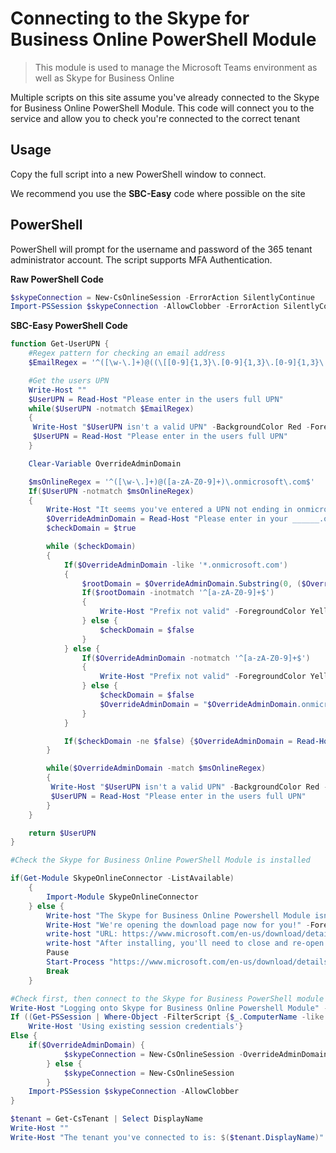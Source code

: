 # Connecting to the Skype for Business Online PowerShell Module
> <i class="fas fa-clipboard"></i> This module is used to manage the Microsoft Teams environment as well as Skype for Business Online

Multiple scripts on this site assume you've already connected to the Skype for Business Online PowerShell Module. This code will connect you to the service and allow you to check you're connected to the correct tenant


## Usage
Copy the full script into a new PowerShell window to connect.

We recommend you use the **SBC-Easy** code where possible on the site

## PowerShell
PowerShell will prompt for the username and password of the 365 tenant administrator account. The script supports MFA Authentication.

<i class="fas fa-terminal"></i> **Raw PowerShell Code**
````PowerShell
$skypeConnection = New-CsOnlineSession -ErrorAction SilentlyContinue
Import-PSSession $skypeConnection -AllowClobber -ErrorAction SilentlyContinue
````

<i class="fas fa-keyboard"></i> **SBC-Easy PowerShell Code**
````PowerShell
function Get-UserUPN {
    #Regex pattern for checking an email address
    $EmailRegex = '^([\w-\.]+)@((\[[0-9]{1,3}\.[0-9]{1,3}\.[0-9]{1,3}\.)|(([\w-]+\.)+))([a-zA-Z]{2,4}|[0-9]{1,3})(\]?)$'

    #Get the users UPN
    Write-Host ""
    $UserUPN = Read-Host "Please enter in the users full UPN"
    while($UserUPN -notmatch $EmailRegex)
    {
     Write-Host "$UserUPN isn't a valid UPN" -BackgroundColor Red -ForegroundColor White
     $UserUPN = Read-Host "Please enter in the users full UPN"
    }

    Clear-Variable OverrideAdminDomain

    $msOnlineRegex = '^([\w-\.]+)@([a-zA-Z0-9]+)\.onmicrosoft\.com$'
    If($UserUPN -notmatch $msOnlineRegex) 
    {
        Write-Host "It seems you've entered a UPN not ending in onmicrosoft.com. This is OK, however we need to get that domain to be able to login" -ForegroundColor Yellow
        $OverrideAdminDomain = Read-Host "Please enter in your ______.onmicrosoft.com prefix"
        $checkDomain = $true

        while ($checkDomain)
        {
            If($OverrideAdminDomain -like '*.onmicrosoft.com')
            {
                $rootDomain = $OverrideAdminDomain.Substring(0, ($OverrideAdminDomain.Length - 16))
                If($rootDomain -inotmatch '^[a-zA-Z0-9]+$')
                {
                    Write-Host "Prefix not valid" -ForegroundColor Yellow
                } else {
                    $checkDomain = $false
                }
            } else {
                If($OverrideAdminDomain -notmatch '^[a-zA-Z0-9]+$')
                {
                    Write-Host "Prefix not valid" -ForegroundColor Yellow
                } else {
                    $checkDomain = $false
                    $OverrideAdminDomain = "$OverrideAdminDomain.onmicrosoft.com"
                }
            }

            If($checkDomain -ne $false) {$OverrideAdminDomain = Read-Host "Please enter in your ______.onmicrosoft.com prefix"}
        }

        while($OverrideAdminDomain -match $msOnlineRegex)
        {
         Write-Host "$UserUPN isn't a valid UPN" -BackgroundColor Red -ForegroundColor White
         $UserUPN = Read-Host "Please enter in the users full UPN"
        }
    }

    return $UserUPN
}

#Check the Skype for Business Online PowerShell Module is installed

if(Get-Module SkypeOnlineConnector -ListAvailable)
    {
        Import-Module SkypeOnlineConnector
    } else {
        Write-host "The Skype for Business Online Powershell Module isn't installed!" -ForegroundColor Yellow -BackgroundColor Red
        Write-Host "We're opening the download page now for you!" -ForegroundColor Yellow -BackgroundColor Red
        write-host "URL: https://www.microsoft.com/en-us/download/details.aspx?id=39366" -ForegroundColor Yellow -BackgroundColor Red
        write-host "After installing, you'll need to close and re-open the PowerShell window, then re-run the PowerShell script" -ForegroundColor Yellow -BackgroundColor Red
        Pause
        Start-Process "https://www.microsoft.com/en-us/download/details.aspx?id=39366"
        Break
    }

#Check first, then connect to the Skype for Business PowerShell module 
Write-Host "Logging onto Skype for Business Online Powershell Module" -BackgroundColor Yellow -ForegroundColor Black
If ((Get-PSSession | Where-Object -FilterScript {$_.ComputerName -like '*.online.lync.com'}).State -eq 'Opened') {
	Write-Host 'Using existing session credentials'}
Else {
	if($OverrideAdminDomain) {
        	$skypeConnection = New-CsOnlineSession -OverrideAdminDomain $OverrideAdminDomain
    	} else {
        	$skypeConnection = New-CsOnlineSession
    	}
	Import-PSSession $skypeConnection -AllowClobber
}

$tenant = Get-CsTenant | Select DisplayName
Write-Host ""
Write-Host "The tenant you've connected to is: $($tenant.DisplayName)" -BackgroundColor Yellow -ForegroundColor Black
````
